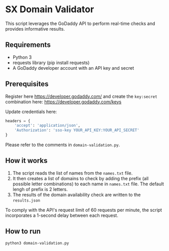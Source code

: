 # SX Domain Validator

This script leverages the GoDaddy API to perform real-time checks and provides informative results.

## Requirements
- Python 3
- requests library (pip install requests)
- A GoDaddy developer account with an API key and secret

## Prerequisites
Register here https://developer.godaddy.com/ and create the `key:secret` combination here: https://developer.godaddy.com/keys

Update credentials here:

```python
headers = {
    'accept': 'application/json',
    'Authorization': 'sso-key YOUR_API_KEY:YOUR_API_SECRET'
}
```
Please refer to the comments in `domain-validation.py`.

## How it works
1. The script reads the list of names from the `names.txt` file.
2. It then creates a list of domains to check by adding the prefix (all possible letter combinations) to each name in `names.txt` file. The default lengh of prefix is 2 letters.
3. The results of the domain availability check are written to the `results.json`

To comply with the API's request limit of 60 requests per minute, the script incorporates a 1-second delay between each request.

## How to run

```bash
python3 domain-validation.py
```